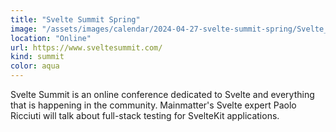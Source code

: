 ```yaml
---
title: "Svelte Summit Spring"
image: "/assets/images/calendar/2024-04-27-svelte-summit-spring/Svelte_Logo.png"
location: "Online"
url: https://www.sveltesummit.com/
kind: summit
color: aqua
---
```


Svelte Summit is an online conference dedicated to Svelte and everything that is
happening in the community. Mainmatter's Svelte expert Paolo Ricciuti will talk
about full-stack testing for SvelteKit applications.
